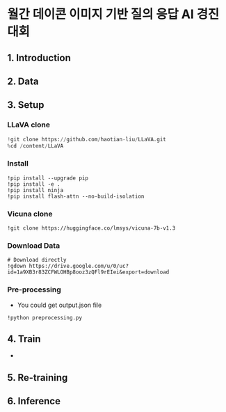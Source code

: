 # 월간 데이콘 이미지 기반 질의 응답 AI 경진대회

## 1. Introduction

## 2. Data

## 3. Setup

### LLaVA clone
```python
!git clone https://github.com/haotian-liu/LLaVA.git
%cd /content/LLaVA
```

### Install
```
!pip install --upgrade pip
!pip install -e .
!pip install ninja
!pip install flash-attn --no-build-isolation
```

### Vicuna clone
```
!git clone https://huggingface.co/lmsys/vicuna-7b-v1.3
```

### Download Data
```
# Download directly
!gdown https://drive.google.com/u/0/uc?id=1a9XB3r83ZCFWLOHBp8ooz3zQFl9rEIei&export=download
```

### Pre-processing
  * You could get output.json file
```
!python preprocessing.py
```

## 4. Train
*

## 5. Re-training


## 6. Inference

